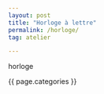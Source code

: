 ```yaml
---
layout: post
title: "Horloge à lettre"
permalink: /horloge/
tag: atelier

---
```



horloge

{{ page.categories }}